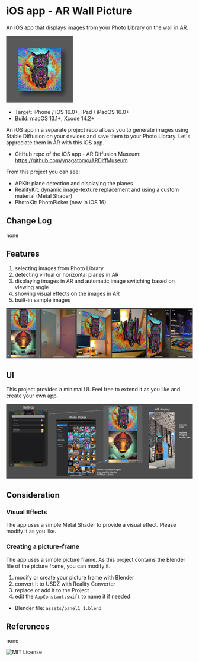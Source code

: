 # iOS app - AR Wall Picture

An iOS app that displays images from your Photo Library on the wall in AR.

![AppIcon](assets/appIcon180.jpg)

- Target: iPhone / iOS 16.0+, iPad / iPadOS 16.0+
- Build: macOS 13.1+, Xcode 14.2+

An iOS app in a separate project repo allows you to generate images using Stable Diffusion
on your devices and save them to your Photo Library.
Let's appreciate them in AR with this iOS app.

- GitHub repo of the iOS app - AR Diffusion Museum: https://github.com/ynagatomo/ARDiffMuseum

From this project you can see:

- ARKit: plane detection and displaying the planes
- RealityKit: dynamic image-texture replacement and using a custom material (Metal Shader)
- PhotoKit: PhotoPicker (new in iOS 16)

## Change Log

none

## Features

1. selecting images from Photo Library
1. detecting virtual or horizontal planes in AR
1. displaying images in AR and automatic image switching based on viewing angle
1. showing visual effects on the images in AR
1. built-in sample images

![Image](assets/ss1_3000.jpg)

## UI

This project provides a minimal UI. Feel free to extend it as you like and create your own app.

![Image](assets/ss2_ui.jpg)

## Consideration

### Visual Effects

The app uses a simple Metal Shader to provide a visual effect.
Please modify it as you like.

### Creating a picture-frame

The app uses a simple picture frame.
As this project contains the Blender file of the picture frame,
you can modify it.

1. modify or create your picture frame with Blender
1. convert it to USDZ with Reality Converter
1. replace or add it to the Project
1. edit the `AppConstant.swift` to name it if needed

- Blender file: `assets/panel1_1.blend`

## References

none

![MIT License](http://img.shields.io/badge/license-MIT-blue.svg?style=flat)
